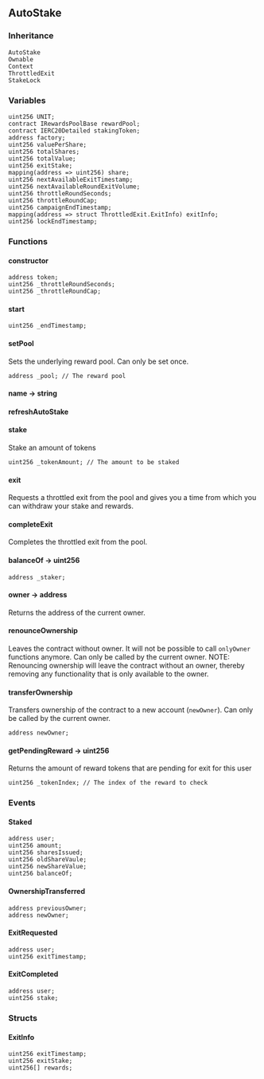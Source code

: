 ## AutoStake





### Inheritance

```
AutoStake
Ownable
Context
ThrottledExit
StakeLock
```

### Variables

```Solidity
uint256 UNIT;
contract IRewardsPoolBase rewardPool;
contract IERC20Detailed stakingToken;
address factory;
uint256 valuePerShare;
uint256 totalShares;
uint256 totalValue;
uint256 exitStake;
mapping(address => uint256) share;
uint256 nextAvailableExitTimestamp;
uint256 nextAvailableRoundExitVolume;
uint256 throttleRoundSeconds;
uint256 throttleRoundCap;
uint256 campaignEndTimestamp;
mapping(address => struct ThrottledExit.ExitInfo) exitInfo;
uint256 lockEndTimestamp;
```

### Functions

#### constructor





```Solidity
address token; 
uint256 _throttleRoundSeconds; 
uint256 _throttleRoundCap; 
```


#### start





```Solidity
uint256 _endTimestamp; 
```

#### setPool



Sets the underlying reward pool. Can only be set once.


```Solidity
address _pool; // The reward pool
```

#### name → string






#### refreshAutoStake





#### stake



Stake an amount of tokens


```Solidity
uint256 _tokenAmount; // The amount to be staked
```



#### exit



Requests a throttled exit from the pool and gives you a time from which you can withdraw your stake and rewards.


#### completeExit



Completes the throttled exit from the pool.

#### balanceOf → uint256





```Solidity
address _staker; 
```




#### owner → address



Returns the address of the current owner.


#### renounceOwnership



Leaves the contract without owner. It will not be possible to call
`onlyOwner` functions anymore. Can only be called by the current owner.
NOTE: Renouncing ownership will leave the contract without an owner,
thereby removing any functionality that is only available to the owner.


#### transferOwnership



Transfers ownership of the contract to a new account (`newOwner`).
Can only be called by the current owner.

```Solidity
address newOwner; 
```










#### getPendingReward → uint256



Returns the amount of reward tokens that are pending for exit for this user


```Solidity
uint256 _tokenIndex; // The index of the reward to check
```


### Events

#### Staked





```Solidity
address user;
uint256 amount;
uint256 sharesIssued;
uint256 oldShareVaule;
uint256 newShareValue;
uint256 balanceOf;
```
#### OwnershipTransferred





```Solidity
address previousOwner;
address newOwner;
```
#### ExitRequested





```Solidity
address user;
uint256 exitTimestamp;
```
#### ExitCompleted





```Solidity
address user;
uint256 stake;
```

### Structs

#### ExitInfo

```Solidity
uint256 exitTimestamp;
uint256 exitStake;
uint256[] rewards;
```
